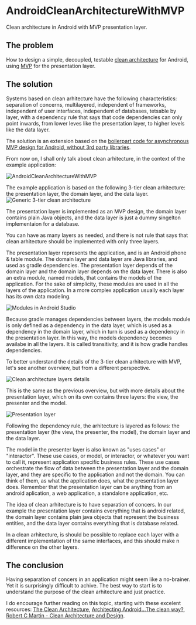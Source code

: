# AndroidCleanArchitectureWithMVP
Clean architecture in Android with MVP presentation layer.

The problem
-------
How to design a simple, decoupled, testable [clean architecture](https://8thlight.com/blog/uncle-bob/2012/08/13/the-clean-architecture.html) for Android, using [MVP](https://en.wikipedia.org/wiki/Model%E2%80%93view%E2%80%93presenter) for the presentation layer.

The solution
-------
Systems based on clean arhitecture have the following characteristics: separation of concerns, multilayered, independent of frameworks, independent of user interfaces, independent of databases, tetsable by layer, with a dependency rule that says that code dependencies can only point inwards, from lower leves like the presentation layer, to higher levels like the data layer. 

The solution is an extension based on the [boilerpart code for asynchronous MVP design for Android, without 3rd party libraries](https://github.com/ovicon/AndroidAsynchronousMVPBoilerpart).  

From now on, I shall only talk about clean arhitecture, in the context of the example application:

![AndroidCleanArchitectureWithMVP](http://www.ovidiuconeac.ro/wp-content/uploads/2017/02/AndroidCleanArchitectureWithMVP_emulator-169x300.png "AndroidCleanArchitectureWithMVP")

The example application is based on the following 3-tier clean arhitecture: the presentation layer, the domain layer, and the data layer.
![Generic 3-tier clean architecture](http://www.ovidiuconeac.ro/wp-content/uploads/2017/02/clean_architecture_layers.png "Generic 3-tier clean architecture")

The presentation layer is implemented as an MVP design, the domain layer contains plain Java objects, and the data layer is just a dummy singelton implementaion for a database. 

You can have as many layers as needed, and there is not rule that says that clean arhitecture should be implemented with only three layers.

The presentation layer represents the application, and is an Android phone & table module. The domain layer and data layer are Java libraries, and used as gradle dependencies. The presentation layer depends of the domain layer and the domain layer depends on the data layer. There is also an extra module, named models, that contains the models of the application. For the sake of simplicity, these modules are used in all the layers of the application. In a more complex application usually each layer has its own data modeling.

![Modules in Android Studio](http://www.ovidiuconeac.ro/wp-content/uploads/2017/02/gradle_modules.png "Modules in Android Studio")

Because gradle manages dependencies between layers, the models module is only defined as a dependency in the data layer, which is used as a dependency in the domain layer, which in turn is used as a dependency in the presentation layer. In this way, the models dependency becomes availabe in all the layers. It is called transitivity, and it is how gradle handles dependencies.

To better understand the details of the 3-tier clean arhitecture with MVP, let's see another overview, but from a different perspective.

![Clean architecture layers details](http://www.ovidiuconeac.ro/wp-content/uploads/2017/02/clean_architecture_layers_onion_detail.png "Clean architecture layers details")

This is the same as the previous overview, but with more details about the presentation layer, which on its own contains three layers: the view, the presenter and the model. 

![Presentation layer](http://www.ovidiuconeac.ro/wp-content/uploads/2017/02/clean_architecture_presentation_layer.png "Presentation layer")

Following the dependency rule, the arhitecture is layered as follows: the presentation layer (the view, the presenter, the model), the domain layer and the data layer. 

The model in the presenter layer is also known as "uses cases" or "interactor". These use cases, or model, or interactor, or whatever you want to call it, represent application specific business rules. These use cases orchestrate the flow of data between the presentation layer and the domain layer, and they are specific to the application and not the domain. You can think of them, as what the application does, what the presentation layer does. Remember that the presentation layer can be anything from an android aplication, a web application, a standalone application, etc. 

The idea of clean arhitecture is to have separation of concers. In our example the presentation layer contains everything that is android related, the domain layer contains plain java objects that represent the business entities, and the data layer contains everything that is database related.

In a clean arhitecture, is should be possible to replace each layer with a different implementation of the same interfaces, and this should make n difference on the other layers.

The conclusion
-------
Having separation of concers in an application might seem like a no-brainer. Yet it is surprisingly difficult to achive. The best way to start is to understand the purpose of the clean arhitecture and just practice.

I do encourage further reading on this topic, starting with these excelent resources: [The Clean Architecture](https://8thlight.com/blog/uncle-bob/2012/08/13/the-clean-architecture.html), [Architecting Android…The clean way?](http://fernandocejas.com/2014/09/03/architecting-android-the-clean-way/), [Robert C Martin - Clean Architecture and Design](https://www.youtube.com/watch?v=Nsjsiz2A9mg&t=9s).
